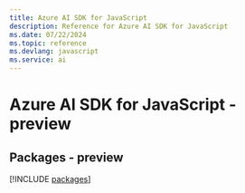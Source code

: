 ```yaml
---
title: Azure AI SDK for JavaScript
description: Reference for Azure AI SDK for JavaScript
ms.date: 07/22/2024
ms.topic: reference
ms.devlang: javascript
ms.service: ai
---
```

# Azure AI SDK for JavaScript - preview
## Packages - preview
[!INCLUDE [packages](ai-index.md)]